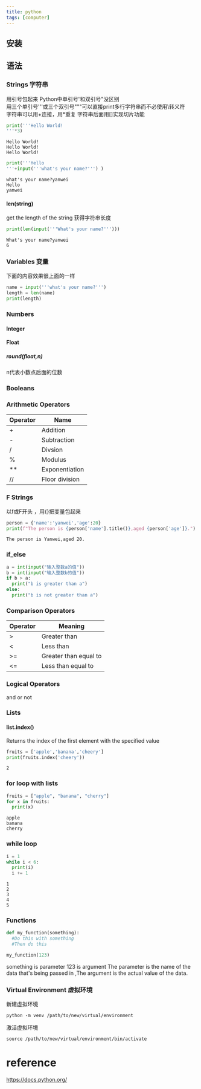 ```yaml
---
title: python
tags: [computer]
---
```


## 安装
## 语法
### Strings 字符串
用引号包起来
Python中单引号'和双引号"没区别  
用三个单引号'''或三个双引号"""可以直接print多行字符串而不必使用\转义符  
字符串可以用+连接，用*重复
字符串后面用[]实现切片功能
```python
print('''Hello World!
'''*3)
```
```console
Hello World!
Hello World!
Hello World!
```
```python
print('''Hello
'''+input('''what's your name?''') )
```
```console
what's your name?yanwei
Hello
yanwei
```

#### len(string)  
get the length of the string 获得字符串长度 
```python
print(len(input('''What's your name?''')))
```
```console
What's your name?yanwei
6
```

### Variables 变量
下面的内容效果很上面的一样
``` python
name = input('''what's your name?''')
length = len(name)
print(length)
```
### Numbers
#### Integer

#### Float
##### round(float,n)  
n代表小数点后面的位数

### Booleans


### Arithmetic Operators
|Operator|Name|
|---|---|
|+|Addition|
|-|Subtraction|
|/|Divsion|
|%|Modulus|
|**|Exponentiation|
|//|Floor division|

### F Strings
以f或F开头 ，用{}把变量包起来
```python
person = {'name':'yanwei','age':20}
print(f"The person is {person['name'].title()},aged {person['age']}.")
```
```console
The person is Yanwei,aged 20.
```

### if_else
```python
a = int(input("输入整数a的值"))
b = int(input("输入整数b的值"))
if b > a:
  print("b is greater than a")
else:
  print("b is not greater than a")
```

### Comparison Operators
|Operator|Meaning|
|---|---|
|>|Greater than|
|<|Less than|
|>=|Greater than equal to|
|<=|Less than equal to|

### Logical Operators
and
or
not

### Lists
#### list.index()
Returns the index of the first element with the specified value
```python
fruits = ['apple','banana','cheery']
print(fruits.index('cheery'))
```
```console
2
```
### for loop with lists
```python
fruits = ["apple", "banana", "cherry"]
for x in fruits:
  print(x)
```
```console
apple
banana
cherry
```
### while loop 
```python
i = 1
while i < 6:
  print(i)
  i += 1
```
```console
1
2
3
4
5
```
### Functions
```python
def my_function(something):
  #Do this with something
  #Then do this
```
```python
my_function(123)
```
something is parameter
123 is argument
The parameter is the name of the data that's being passed in ,The argument is the actual value of the data.


### Virtual Environment 虚拟环境
新建虚拟环境  
```
python -m venv /path/to/new/virtual/environment
```
激活虚拟环境  
```
source /path/to/new/virtual/environment/bin/activate
```



# reference
https://docs.python.org/